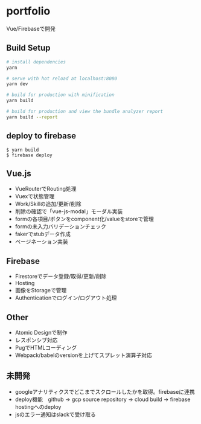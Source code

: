 # portfolio

Vue/Firebaseで開発

## Build Setup

``` bash
# install dependencies
yarn

# serve with hot reload at localhost:8080
yarn dev

# build for production with minification
yarn build

# build for production and view the bundle analyzer report
yarn build --report
```

## deploy to firebase

```
$ yarn build
$ firebase deploy
```

## Vue.js

- VueRouterでRouting処理
- Vuexで状態管理
- Work/Skillの追加/更新/削除
- 削除の確認で「vue-js-modal」モーダル実装
- formの各項目/ボタンをcomponent化/valueをstoreで管理
- formの未入力バリデーションチェック
- fakerでstubデータ作成
- ページネーション実装

## Firebase

- Firestoreでデータ登録/取得/更新/削除
- Hosting
- 画像をStorageで管理
- Authenticationでログイン/ログアウト処理

## Other
 
 - Atomic Designで制作
 - レスポンシブ対応
 - PugでHTMLコーディング
 - Webpack/babelのversionを上げてスプレット演算子対応
 
## 未開発

- googleアナリティクスでどこまでスクロールしたかを取得。firebaseに連携
- deploy機能　github -> gcp source repository -> cloud build -> firebase hostingへのdeploy
- jsのエラー通知はslackで受け取る

